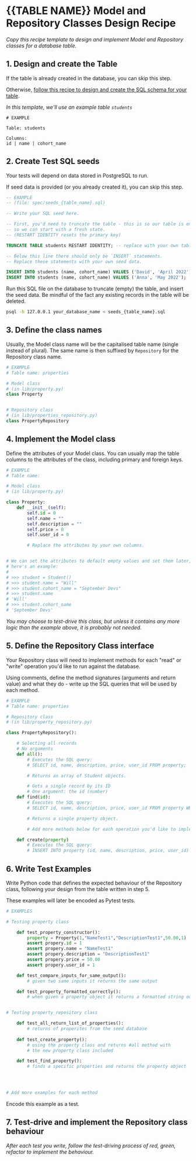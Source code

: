 # {{TABLE NAME}} Model and Repository Classes Design Recipe

_Copy this recipe template to design and implement Model and Repository classes for a database table._

## 1. Design and create the Table

If the table is already created in the database, you can skip this step.

Otherwise, [follow this recipe to design and create the SQL schema for your table](./single_table_design_recipe_template.md).

*In this template, we'll use an example table `students`*

```
# EXAMPLE

Table: students

Columns:
id | name | cohort_name
```

## 2. Create Test SQL seeds

Your tests will depend on data stored in PostgreSQL to run.

If seed data is provided (or you already created it), you can skip this step.

```sql
-- EXAMPLE
-- (file: spec/seeds_{table_name}.sql)

-- Write your SQL seed here. 

-- First, you'd need to truncate the table - this is so our table is emptied between each test run,
-- so we can start with a fresh state.
-- (RESTART IDENTITY resets the primary key)

TRUNCATE TABLE students RESTART IDENTITY; -- replace with your own table name.

-- Below this line there should only be `INSERT` statements.
-- Replace these statements with your own seed data.

INSERT INTO students (name, cohort_name) VALUES ('David', 'April 2022');
INSERT INTO students (name, cohort_name) VALUES ('Anna', 'May 2022');
```

Run this SQL file on the database to truncate (empty) the table, and insert the seed data. Be mindful of the fact any existing records in the table will be deleted.

```bash
psql -h 127.0.0.1 your_database_name < seeds_{table_name}.sql
```

## 3. Define the class names

Usually, the Model class name will be the capitalised table name (single instead of plural). The same name is then suffixed by `Repository` for the Repository class name.

```python
# EXAMPLE
# Table name: properties

# Model class
# (in lib/property.py)
class Property


# Repository class
# (in lib/properties_repository.py)
class PropertyRepository

```

## 4. Implement the Model class

Define the attributes of your Model class. You can usually map the table columns to the attributes of the class, including primary and foreign keys.

```python
# EXAMPLE
# Table name: 

# Model class
# (in lib/property.py)

class Property:
    def __init__(self):
        self.id = 0
        self.name = ""
        self.description = ""
        self.price = 0
        self.user_id = 0

        # Replace the attributes by your own columns.


# We can set the attributes to default empty values and set them later,
# here's an example:
#
# >>> student = Student()
# >>> student.name = "Will"
# >>> student.cohort_name = "September Devs"
# >>> student.name
# 'Will'
# >>> student.cohort_name
# 'September Devs'

```

*You may choose to test-drive this class, but unless it contains any more logic than the example above, it is probably not needed.*

## 5. Define the Repository Class interface

Your Repository class will need to implement methods for each "read" or "write" operation you'd like to run against the database.

Using comments, define the method signatures (arguments and return value) and what they do - write up the SQL queries that will be used by each method.

```python
# EXAMPLE
# Table name: properties

# Repository class
# (in lib/property_repository.py)

class PropertyRepository():

    # Selecting all records
    # No arguments
    def all():
        # Executes the SQL query:
        # SELECT id, name, description, price, user_id FROM property;

        # Returns an array of Student objects.

        # Gets a single record by its ID
        # One argument: the id (number)
    def find(id):
        # Executes the SQL query:
        # SELECT id, name, description, price, user_id FROM property WHERE id = $1;

        # Returns a single property object.

        # Add more methods below for each operation you'd like to implement.

    def create(property)
        # Executes the SQL query:
        # INSERT INTO property (id, name, description, price, user_id) VALUES (%s, %s,%s,%s,%s)",[])


```

## 6. Write Test Examples

Write Python code that defines the expected behaviour of the Repository class, following your design from the table written in step 5.

These examples will later be encoded as Pytest tests.

```python
# EXAMPLES

# Testing property class

    def test_property_constructor():
        property = Property(1,"NameTest1","DescriptionTest1",50.00,1)
        assert propery.id = 1
        assert propery.name = "NameTest1"
        assert propery.description = "DescriptionTest1"
        assert propery.price = 50.00
        assert propery.user_id = 1

    def test_compare_inputs_for_same_output():
        # given two same inputs it returns the same output

    def test_property_formatted_correctly():
        # when given a property object it returns a formatted string output


# Testing property_repository class

    def test_all_return_list_of_properties():
        # returns of properites from the seed database
    
    def test_create_property():
        # using the property class and returns #all method with
        # the new property class included

    def test_find_property():
        # finds a specific properties and returns the property object

    


# Add more examples for each method
```

Encode this example as a test.


## 7. Test-drive and implement the Repository class behaviour

_After each test you write, follow the test-driving process of red, green, refactor to implement the behaviour._



